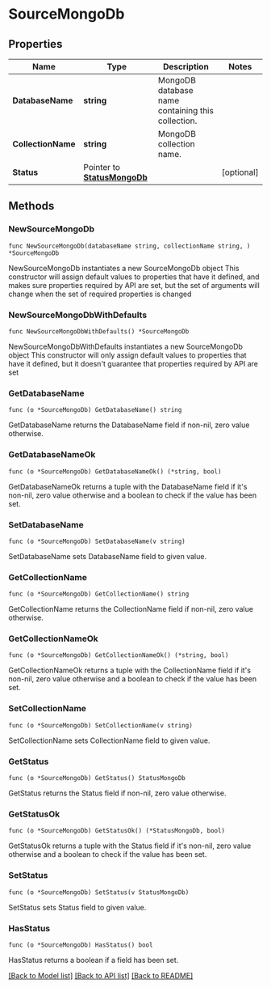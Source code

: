 # SourceMongoDb

## Properties

Name | Type | Description | Notes
------------ | ------------- | ------------- | -------------
**DatabaseName** | **string** | MongoDB database name containing this collection. | 
**CollectionName** | **string** | MongoDB collection name. | 
**Status** | Pointer to [**StatusMongoDb**](StatusMongoDb.md) |  | [optional] 

## Methods

### NewSourceMongoDb

`func NewSourceMongoDb(databaseName string, collectionName string, ) *SourceMongoDb`

NewSourceMongoDb instantiates a new SourceMongoDb object
This constructor will assign default values to properties that have it defined,
and makes sure properties required by API are set, but the set of arguments
will change when the set of required properties is changed

### NewSourceMongoDbWithDefaults

`func NewSourceMongoDbWithDefaults() *SourceMongoDb`

NewSourceMongoDbWithDefaults instantiates a new SourceMongoDb object
This constructor will only assign default values to properties that have it defined,
but it doesn't guarantee that properties required by API are set

### GetDatabaseName

`func (o *SourceMongoDb) GetDatabaseName() string`

GetDatabaseName returns the DatabaseName field if non-nil, zero value otherwise.

### GetDatabaseNameOk

`func (o *SourceMongoDb) GetDatabaseNameOk() (*string, bool)`

GetDatabaseNameOk returns a tuple with the DatabaseName field if it's non-nil, zero value otherwise
and a boolean to check if the value has been set.

### SetDatabaseName

`func (o *SourceMongoDb) SetDatabaseName(v string)`

SetDatabaseName sets DatabaseName field to given value.


### GetCollectionName

`func (o *SourceMongoDb) GetCollectionName() string`

GetCollectionName returns the CollectionName field if non-nil, zero value otherwise.

### GetCollectionNameOk

`func (o *SourceMongoDb) GetCollectionNameOk() (*string, bool)`

GetCollectionNameOk returns a tuple with the CollectionName field if it's non-nil, zero value otherwise
and a boolean to check if the value has been set.

### SetCollectionName

`func (o *SourceMongoDb) SetCollectionName(v string)`

SetCollectionName sets CollectionName field to given value.


### GetStatus

`func (o *SourceMongoDb) GetStatus() StatusMongoDb`

GetStatus returns the Status field if non-nil, zero value otherwise.

### GetStatusOk

`func (o *SourceMongoDb) GetStatusOk() (*StatusMongoDb, bool)`

GetStatusOk returns a tuple with the Status field if it's non-nil, zero value otherwise
and a boolean to check if the value has been set.

### SetStatus

`func (o *SourceMongoDb) SetStatus(v StatusMongoDb)`

SetStatus sets Status field to given value.

### HasStatus

`func (o *SourceMongoDb) HasStatus() bool`

HasStatus returns a boolean if a field has been set.


[[Back to Model list]](../README.md#documentation-for-models) [[Back to API list]](../README.md#documentation-for-api-endpoints) [[Back to README]](../README.md)


